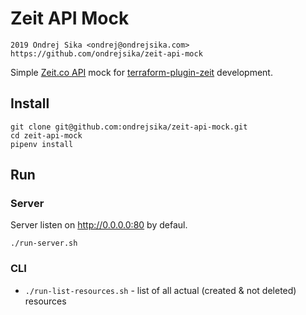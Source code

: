 # Zeit API Mock

    2019 Ondrej Sika <ondrej@ondrejsika.com>
    https://github.com/ondrejsika/zeit-api-mock

Simple [Zeit.co API](https://zeit.co/docs/api) mock for [terraform-plugin-zeit](https://github.com/ondrejsika/terraform-plugin-zeit) development.


## Install

```
git clone git@github.com:ondrejsika/zeit-api-mock.git
cd zeit-api-mock
pipenv install
```

## Run

### Server

Server listen on <http://0.0.0.0:80> by defaul.

```
./run-server.sh
```

### CLI

- `./run-list-resources.sh` - list of all actual (created & not deleted) resources
